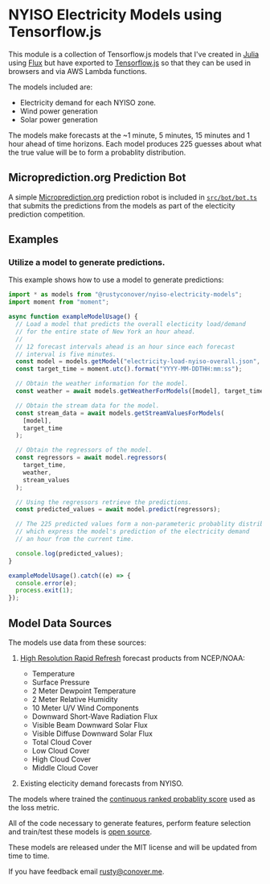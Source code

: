 # NYISO Electricity Models using Tensorflow.js

This module is a collection of Tensorflow.js models that I've created
in [Julia](https://julialang.org/) using [Flux](https://fluxml.ai/Flux.jl/stable/) but have exported to [Tensorflow.js](https://www.tensorflow.org/js) so that they
can be used in browsers and via AWS Lambda functions.

The models included are:

- Electricity demand for each NYISO zone.
- Wind power generation
- Solar power generation

The models make forecasts at the ~1 minute, 5 minutes, 15 minutes
and 1 hour ahead of time horizons. Each model produces 225 guesses
about what the true value will be to form a probablity distribution.

## Microprediction.org Prediction Bot

A simple [Microprediction.org](http://microprediction.com) prediction
robot is included in [`src/bot/bot.ts`](https://github.com/rustyconover/nyiso-electricity-models/blob/master/src/bot/bot.ts) that submits the
predictions from the models as part of the electicity prediction competition.

## Examples

### Utilize a model to generate predictions.

This example shows how to use a model to generate predictions:

```js
import * as models from "@rustyconover/nyiso-electricity-models";
import moment from "moment";

async function exampleModelUsage() {
  // Load a model that predicts the overall electicity load/demand
  // for the entire state of New York an hour ahead.
  //
  // 12 forecast intervals ahead is an hour since each forecast
  // interval is five minutes.
  const model = models.getModel("electricity-load-nyiso-overall.json", 12);
  const target_time = moment.utc().format("YYYY-MM-DDTHH:mm:ss");

  // Obtain the weather information for the model.
  const weather = await models.getWeatherForModels([model], target_time);

  // Obtain the stream data for the model.
  const stream_data = await models.getStreamValuesForModels(
    [model],
    target_time
  );

  // Obtain the regressors of the model.
  const regressors = await model.regressors(
    target_time,
    weather,
    stream_values
  );

  // Using the regressors retrieve the predictions.
  const predicted_values = await model.predict(regressors);

  // The 225 predicted values form a non-parameteric probablity distribution
  // which express the model's prediction of the electricity demand
  // an hour from the current time.

  console.log(predicted_values);
}

exampleModelUsage().catch((e) => {
  console.error(e);
  process.exit(1);
});
```

## Model Data Sources

The models use data from these sources:

1. [High Resolution Rapid Refresh](https://rapidrefresh.noaa.gov/hrrr/) forecast products from NCEP/NOAA:

   - Temperature
   - Surface Pressure
   - 2 Meter Dewpoint Temperature
   - 2 Meter Relative Humidity
   - 10 Meter U/V Wind Components
   - Downward Short-Wave Radiation Flux
   - Visible Beam Downward Solar Flux
   - Visible Diffuse Downward Solar Flux
   - Total Cloud Cover
   - Low Cloud Cover
   - High Cloud Cover
   - Middle Cloud Cover

2. Existing electicity demand forecasts from NYISO.

The models where trained the [continuous ranked probablity score](https://www.lokad.com/continuous-ranked-probability-score) used as the loss metric.

All of the code necessary to generate features, perform feature selection
and train/test these models is [open source](https://github.com/rustyconover/microprediction-nyiso-electricity).

These models are released under the MIT license and will be updated
from time to time.

If you have feedback email [rusty@conover.me](mailto:rusty@conover.me).
